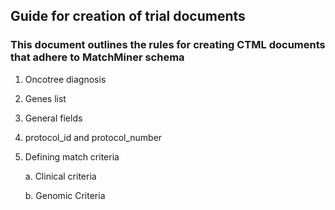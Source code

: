 ## Guide for creation of trial documents

### This document outlines the rules for creating CTML documents that adhere to MatchMiner schema

1. Oncotree diagnosis
2. Genes list
3. General fields
4. protocol_id and protocol_number
5. Defining match criteria
   
   a. Clinical criteria
     
   
   b. Genomic Criteria
   
